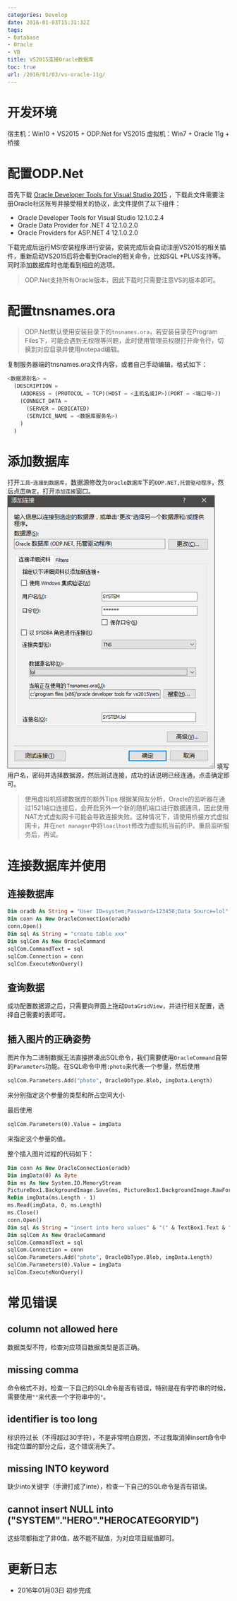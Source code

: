 ```yaml
---
categories: Develop
date: 2016-01-03T15:31:32Z
tags:
- Database
- Oracle
- VB
title: VS2015连接Oracle数据库
toc: true
url: /2016/01/03/vs-oracle-11g/
---
```


# 开发环境

宿主机：Win10 + VS2015 + ODP.Net for VS2015
虚拟机：Win7 + Oracle 11g + 桥接

<!--more-->
# 配置ODP.Net

首先下载 [Oracle Developer Tools for Visual Studio 2015](http://www.oracle.com/technetwork/topics/dotnet/downloads/odacmsidownload-2745497.html) ，下载此文件需要注册Oracle社区账号并接受相关的协议，此文件提供了以下组件：

- Oracle Developer Tools for Visual Studio 12.1.0.2.4
- Oracle Data Provider for .NET 4 12.1.0.2.0
- Oracle Providers for ASP.NET 4 12.1.0.2.0

下载完成后运行MSI安装程序进行安装，安装完成后会自动注册VS2015的相关插件，重新启动VS2015后将会看到Oracle的相关命令，比如SQL *PLUS支持等。同时添加数据库时也能看到相应的选项。

> ODP.Net支持所有Oracle版本，因此下载时只需要注意VS的版本即可。

# 配置tnsnames.ora

> ODP.Net默认使用安装目录下的`tnsnames.ora`，若安装目录在Program Files下，可能会遇到无权限等问题，此时使用管理员权限打开命令行，切换到对应目录并使用notepad编辑。

复制服务器端的tnsnames.ora文件内容，或者自己手动编辑，格式如下：

``` sql
<数据源别名> =
  (DESCRIPTION =
    (ADDRESS = (PROTOCOL = TCP)(HOST = <主机名或IP>)(PORT = <端口号>))
    (CONNECT_DATA =
      (SERVER = DEDICATED)
      (SERVICE_NAME = <数据库服务名>)
    )
  )
```

# 添加数据库

打开`工具`-`连接到数据库`，数据源修改为`Oracle数据库`下的`ODP.NET,托管驱动程序`，然后点击`确定`，打开`添加连接`窗口。
![添加连接](/imgs/develop/add-database.png)
填写用户名，密码并选择数据源，然后测试连接，成功的话说明已经连通，点击确定即可。

> 使用虚拟机搭建数据库的额外Tips
> 根据某网友分析，Oracle的监听器在通过1521端口连接后，会开启另外一个新的随机端口进行数据通讯，因此使用NAT方式虚拟网卡可能会导致连接失败。这种情况下，请使用桥接方式虚拟网卡，并在`net manager`中将`loaclhost`修改为虚拟机当前的IP。重启监听服务后，再试。

# 连接数据库并使用

## 连接数据库

``` vb
Dim oradb As String = "User ID=system;Password=123456;Data Source=lol"
Dim conn As New OracleConnection(oradb)
conn.Open()
Dim sql As String = "create table xxx"
Dim sqlCom As New OracleCommand
sqlCom.CommandText = sql
sqlCom.Connection = conn
sqlCom.ExecuteNonQuery()
```

## 查询数据

成功配置数据源之后，只需要向界面上拖动`DataGridView`，并进行相关配置，选择自己需要的表即可。


## 插入图片的正确姿势

图片作为二进制数据无法直接拼凑出SQL命令，我们需要使用`OracleCommand`自带的`Parameters`功能。在SQL命令中用`:photo`来代表一个参量，然后使用

``` vb
sqlCom.Parameters.Add("photo", OracleDbType.Blob, imgData.Length)
```

来分别指定这个参量的类型和所占空间大小

最后使用

``` vb
sqlCom.Parameters(0).Value = imgData
```
来指定这个参量的值。

整个插入图片过程的代码如下：

``` vb
Dim conn As New OracleConnection(oradb)
Dim imgData(0) As Byte
Dim ms As New System.IO.MemoryStream
PictureBox1.BackgroundImage.Save(ms, PictureBox1.BackgroundImage.RawFormat)
ReDim imgData(ms.Length - 1)
ms.Read(imgData, 0, ms.Length)
ms.Close()
conn.Open()
Dim sql As String = "insert into hero values" & "(" & TextBox1.Text & ":photo" & ")"
Dim sqlCom As New OracleCommand
sqlCom.CommandText = sql
sqlCom.Connection = conn
sqlCom.Parameters.Add("photo", OracleDbType.Blob, imgData.Length)
sqlCom.Parameters(0).Value = imgData
sqlCom.ExecuteNonQuery()
```

# 常见错误

## column not allowed here
数据类型不符，检查对应项目数据类型是否正确。

## missing comma
命令格式不对，检查一下自己的SQL命令是否有错误，特别是在有字符串的时候，需要使用`""`来代表一个字符串中的`"`。

## identifier is too long
标识符过长（不得超过30字符），不是非常明白原因，不过我取消掉insert命令中指定位置的部分之后，这个错误消失了。

## missing INTO keyword
缺少into关键字（手滑打成了inte），检查一下自己的SQL命令是否有错误。

## cannot insert NULL into ("SYSTEM"."HERO"."HEROCATEGORYID")
这些项都指定了非0值，故不能不赋值，为对应项目赋值即可。

# 更新日志
- 2016年01月03日 初步完成